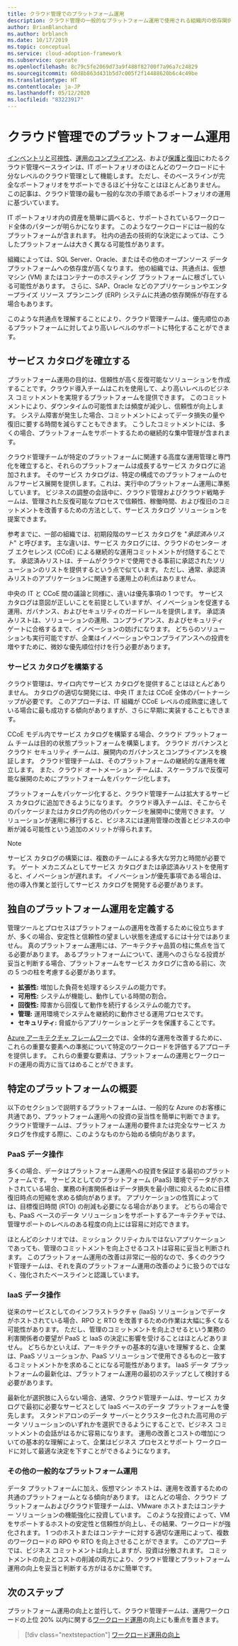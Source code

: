 ```yaml
---
title: クラウド管理でのプラットフォーム運用
description: クラウド管理の一般的なプラットフォーム運用で使用される組織内の依存関係について理解します。
author: BrianBlanchard
ms.author: brblanch
ms.date: 10/17/2019
ms.topic: conceptual
ms.service: cloud-adoption-framework
ms.subservice: operate
ms.openlocfilehash: 8c79c5fe2069d73a9f488f82700f7a96a7c24829
ms.sourcegitcommit: 60d8b863d431b5d7c005f2f14488620b6c4c49be
ms.translationtype: HT
ms.contentlocale: ja-JP
ms.lasthandoff: 05/12/2020
ms.locfileid: "83223917"
---
```

# <a name="platform-operations-in-cloud-management"></a>クラウド管理でのプラットフォーム運用

[インベントリと可視性](./inventory.md)、[運用のコンプライアンス](./operational-compliance.md)、および[保護と復旧](./protect.md)にわたるクラウド管理ベースラインは、IT ポートフォリオのほとんどのワークロードに十分なレベルのクラウド管理として機能します。 ただし、そのベースラインが完全なポートフォリオをサポートできるほど十分なことはほとんどありません。 この記事は、クラウド管理の最も一般的な次の手順であるポートフォリオの運用に基づいています。

IT ポートフォリオ内の資産を簡単に調べると、サポートされているワークロード全体のパターンが明らかになります。 このようなワークロードには一般的なプラットフォームが含まれます。 社内の過去の技術的な決定によっては、こうしたプラットフォームは大きく異なる可能性があります。

組織によっては、SQL Server、Oracle、またはその他のオープンソース データ プラットフォームへの依存度が高くなります。 他の組織では、共通点は、仮想マシン (VM) またはコンテナーのホスティング プラットフォームに根ざしている可能性があります。 さらに、SAP、Oracle などのアプリケーションやエンタープライズ リソース プランニング (ERP) システムに共通の依存関係が存在する場合もあります。

このような共通点を理解することにより、クラウド管理チームは、優先順位のあるプラットフォームに対してより高いレベルのサポートに特化することができます。

## <a name="establish-a-service-catalog"></a>サービス カタログを確立する

プラットフォーム運用の目的は、信頼性が高く反復可能なソリューションを作成することです。クラウド導入チームはこれを使用して、より高いレベルのビジネス コミットメントを実現するプラットフォームを提供できます。 このコミットメントにより、ダウンタイムの可能性または頻度が減少し、信頼性が向上します。 システム障害が発生した場合、コミットメントによってデータ損失の量や復旧に要する時間を減らすこともできます。 こうしたコミットメントには、多くの場合、プラットフォームをサポートするための継続的な集中管理が含まれます。

クラウド管理チームが特定のプラットフォームに関連する高度な運用管理と専門化を確立すると、それらのプラットフォームは成長するサービス カタログに追加されます。 そのサービス カタログは、特定の構成でのプラットフォームのセルフサービス展開を提供します。これは、実行中のプラットフォーム運用に準拠しています。 ビジネスの調整の会話中に、クラウド管理およびクラウド戦略チームは、管理された反復可能なプロセスで信頼性、稼働時間、および復旧のコミットメントを改善するための方法として、サービス カタログ ソリューションを提案できます。

参考までに、一部の組織では、初期段階のサービス カタログを "_承認済みリスト_" と呼びます。 主な違いは、サービス カタログには、クラウドのセンター オブ エクセレンス (CCoE) による継続的な運用コミットメントが付随することです。 承認済みリストは、チームがクラウドで使用できる事前に承認されたソリューションのリストを提供するという点で似ています。 ただし、通常、承認済みリストのアプリケーションに関連する運用上の利点はありません。

中央の IT と CCoE 間の議論と同様に、違いは優先事項の 1 つです。 サービス カタログは意図が正しいことを前提としていますが、イノベーションを促進する運用、ガバナンス、およびセキュリティのガードレールを提供します。 承認済みリストは、ソリューションの運用、コンプライアンス、およびセキュリティ ゲートに合格するまで、イノベーションの妨げになります。 どちらのソリューションも実行可能ですが、企業はイノベーションやコンプライアンスへの投資を増やすために、微妙な優先順位付けを行う必要があります。

### <a name="build-the-service-catalog"></a>サービス カタログを構築する

クラウド管理は、サイロ内でサービス カタログを提供することはほとんどありません。 カタログの適切な開発には、中央 IT または CCoE 全体のパートナーシップが必要です。 このアプローチは、IT 組織が CCoE レベルの成熟度に達している場合に最も成功する傾向がありますが、さらに早期に実装することもできます。

CCoE モデル内でサービス カタログを構築する場合、クラウド プラットフォーム チームは目的の状態プラットフォームを構築します。 クラウド ガバナンスとクラウド セキュリティ チームは、展開内のガバナンスとコンプライアンスを検証します。 クラウド管理チームは、そのプラットフォームの継続的な運用を確立します。 また、クラウド オートメーション チームは、スケーラブルで反復可能な展開のためにプラットフォームをパッケージ化します。

プラットフォームをパッケージ化すると、クラウド管理チームは拡大するサービス カタログに追加できるようになります。 クラウド導入チームは、そこからそのパッケージまたはカタログ内の他のパッケージを展開中に使用できます。 ソリューションが運用に移行すると、ビジネスには運用管理の改善とビジネスの中断が減る可能性という追加のメリットが得られます。

> [!NOTE]
> サービス カタログの構築には、複数のチームによる多大な労力と時間が必要です。 ゲート メカニズムとしてサービス カタログまたは承認済みリストを使用すると、イノベーションが遅れます。 イノベーションが優先事項である場合は、他の導入作業と並行してサービス カタログを開発する必要があります。

## <a name="define-your-own-platform-operations"></a>独自のプラットフォーム運用を定義する

管理ツールとプロセスはプラットフォームの運用を改善するために役立ちますが、多くの場合、安定性と信頼性の望ましい状態を達成するには十分ではありません。 真のプラットフォーム運用には、アーキテクチャ品質の柱に焦点を当てる必要があります。 あるプラットフォームについて、運用へのさらなる投資が妥当と判断する場合、プラットフォームをサービス カタログに含める前に、次の 5 つの柱を考慮する必要があります。

- **拡張性:** 増加した負荷を処理するシステムの能力です。
- **可用性:** システムが機能し、動作している時間の割合。
- **回復性:** 障害から回復して動作を続行するシステムの能力です。
- **管理:** 運用環境でシステムを継続的に動作させる運用プロセスです。
- **セキュリティ:** 脅威からアプリケーションとデータを保護することです。

[Azure アーキテクチャ フレームワーク](https://docs.microsoft.com/azure/architecture/guide/pillars)では、全体的な運用を改善するために、これらの重要な要素への準拠について特定のワークロードを評価するアプローチを提供します。 これらの重要な要素は、プラットフォームの運用とワークロードの運用の両方に当てはめることができます。

## <a name="get-started-with-specific-platforms"></a>特定のプラットフォームの概要

以下のセクションで説明するプラットフォームは、一般的な Azure のお客様に共通であり、プラットフォーム運用への投資の妥当性を簡単に判断できます。 クラウド管理チームは、プラットフォーム運用の要件または完全なサービス カタログを作成する際に、このようなものから始める傾向があります。

### <a name="paas-data-operations"></a>PaaS データ操作

多くの場合、データはプラットフォーム運用への投資を保証する最初のプラットフォームです。 サービスとしてのプラットフォーム (PaaS) 環境でデータがホストされている場合、業務の利害関係者はデータ損失を最小限に抑えるために目標復旧時点の短縮を求める傾向があります。 アプリケーションの性質によっては、目標復旧時間 (RTO) の削減も必要になる場合があります。 どちらの場合でも、PaaS ベースのデータ ソリューションをサポートするアーキテクチャでは、管理サポートのレベルのある程度の向上には容易に対応できます。

ほとんどのシナリオでは、ミッション クリティカルではないアプリケーションであっても、管理のコミットメントを向上させるコストは容易に妥当と判断されます。 このプラットフォーム運用の改善は非常に一般的なので、多くのクラウド管理チームは、それを真のプラットフォーム運用の改善のように扱うのではなく、強化されたベースラインと認識しています。

### <a name="iaas-data-operations"></a>IaaS データ操作

従来のサービスとしてのインフラストラクチャ (IaaS) ソリューションでデータがホストされている場合、RPO と RTO を改善するための作業は大幅に多くなる可能性があります。 ただし、管理のコミットメントを向上させるという業務の利害関係者の要望が PaaS と IaaS の決定に影響を受けることはほとんどありません。 どちらかといえば、アーキテクチャの基本的な違いを理解すると、企業は、PaaS ソリューションか、PaaS ソリューションで使用できるものと一致するコミットメントかを求めることになる可能性があります。 IaaS データ プラットフォームの最新化は、プラットフォーム運用の最初のステップとして検討する必要があります。

最新化が選択肢に入らない場合、通常、クラウド管理チームは、サービス カタログで最初に必要なサービスとして IaaS ベースのデータ プラットフォームを優先します。 スタンドアロンのデータ サーバーとクラスター化された高可用のデータ ソリューションのいずれかを選択できるようにすることで、ビジネス コミットメントの会話がはるかに容易になります。 運用の改善とコストの増加についての基本的な理解によって、企業はビジネス プロセスとサポート ワークロードに対して最適な決定を下すことができるようになります。

### <a name="other-common-platform-operations"></a>その他の一般的なプラットフォーム運用

データ プラットフォームに加え、仮想マシン ホストは、運用を改善するための共通のプラットフォームとなる傾向があります。 ほとんどの場合、クラウド プラットフォームおよびクラウド管理チームは、VMware ホストまたはコンテナー ソリューションの機能強化に投資しています。 このような投資によって、VM をサポートするホストの安定性と信頼性が向上し、その結果、ワークロードが強化されます。 1 つのホストまたはコンテナーに対する適切な運用によって、複数のワークロードの RPO や RTO を向上させることができます。 このアプローチでは、ビジネス コミットメントは向上しますが、投資は分散されます。 コミットメントの向上とコストの削減の両方により、クラウド管理とプラットフォーム運用の向上を妥当と判断する方がはるかに簡単です。

## <a name="next-steps"></a>次のステップ

プラットフォーム運用の向上と並行して、クラウド管理チームは、運用ワークロードの上位 20% 以内に関する[ワークロード運用](./workload.md)の向上にも重点を置きます。

> [!div class="nextstepaction"]
> [ワークロード運用の向上](./workload.md)
